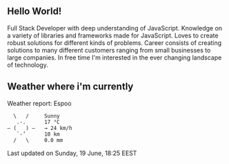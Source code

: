 ## Hello World!

Full Stack Developer with deep understanding of JavaScript. Knowledge on a variety of libraries and frameworks made for JavaScript. Loves to create robust solutions for different kinds of problems. Career consists of creating solutions to many different customers ranging from small businesses to large companies. In free time I'm interested in the ever changing landscape of technology. 

## Weather where i'm currently  


Weather report: Espoo

      \   /     Sunny
       .-.      17 °C          
    ― (   ) ―   → 24 km/h      
       `-’      10 km          
      /   \     0.0 mm


Last updated on Sunday, 19 June, 18:25 EEST